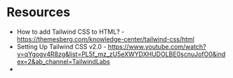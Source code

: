 # Resources

- How to add Tailwind CSS to HTML? - https://themesberg.com/knowledge-center/tailwind-css/html
- Setting Up Tailwind CSS v2.0 - https://www.youtube.com/watch?v=qYgogv4R8zg&list=PL5f_mz_zU5eXWYDXHUDOLBE0scnuJofO0&index=2&ab_channel=TailwindLabs
- 

